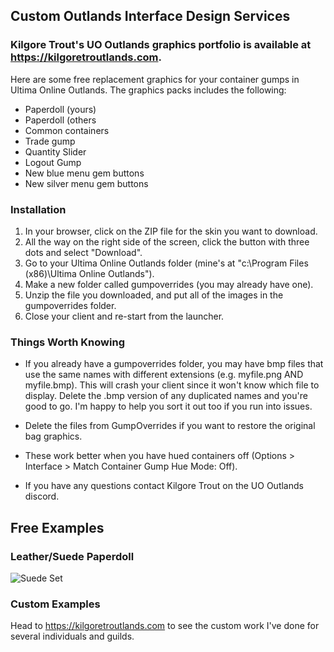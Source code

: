 ## Custom Outlands Interface Design Services

### Kilgore Trout's UO Outlands graphics portfolio is available at https://kilgoretroutlands.com.

Here are some free replacement graphics for your container gumps in Ultima Online Outlands. The graphics packs includes the following:

* Paperdoll (yours)
* Paperdoll (others
* Common containers
* Trade gump
* Quantity Slider
* Logout Gump
* New blue menu gem buttons
* New silver menu gem buttons

### Installation

1. In your browser, click on the ZIP file for the skin you want to download.
2. All the way on the right side of the screen, click the button with three dots and select "Download".
1. Go to your Ultima Online Outlands folder (mine's at "c:\Program Files (x86)\Ultima Online Outlands").
2. Make a new folder called gumpoverrides (you may already have one).
3. Unzip the file you downloaded, and put all of the images in the gumpoverrides folder.
4. Close your client and re-start from the launcher.

### Things Worth Knowing

* If you already have a gumpoverrides folder, you may have bmp files that use the same names with different extensions (e.g. myfile.png AND myfile.bmp). This will crash your client since it won't know which file to display. Delete the .bmp version of any duplicated names and you're good to go. I'm happy to help you sort it out too if you run into issues.

* Delete the files from GumpOverrides if you want to restore the original bag graphics.

* These work better when you have hued containers off (Options > Interface > Match Container Gump Hue Mode: Off).

* If you have any questions contact Kilgore Trout on the UO Outlands discord.

## Free Examples

### Leather/Suede Paperdoll

![Suede Set](https://github.com/user-attachments/assets/fd64d324-d7ff-4560-9942-faf58c750be3)

### Custom Examples

Head to https://kilgoretroutlands.com to see the custom work I've done for several individuals and guilds.
